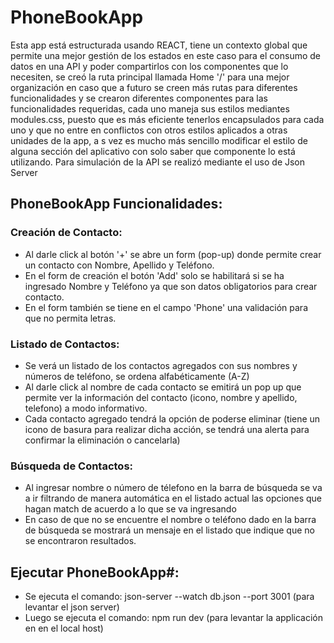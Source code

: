 # PhoneBookApp

Esta app está estructurada usando REACT, tiene un contexto global que permite una mejor gestión de los estados en este caso para el consumo de datos en una API y poder compartirlos con los componentes que lo necesiten, se creó la ruta principal llamada Home '/' para una mejor organización en caso que a futuro se creen más rutas para diferentes funcionalidades y se crearon diferentes componentes para las funcionalidades requeridas, cada uno maneja sus estilos mediantes modules.css, puesto que es más eficiente tenerlos encapsulados para cada uno y que no entre en conflictos con otros estilos aplicados a otras unidades de la app, a s vez es mucho más sencillo modificar el estilo de alguna sección del aplicativo con solo saber que componente lo está utilizando.
Para simulación de la API se realizó mediante el uso de Json Server

## PhoneBookApp Funcionalidades:

### Creación de Contacto:
- Al darle click al botón '+' se abre un form (pop-up) donde permite crear un contacto con Nombre, Apellido y Teléfono.
- En el form de creación el botón 'Add' solo se habilitará si se ha ingresado Nombre y Teléfono ya que son datos obligatorios para crear contacto.
- En el form también se tiene en el campo 'Phone' una validación para que no permita letras.

### Listado de Contactos:
- Se verá un listado de los contactos agregados con sus nombres y números de teléfono, se ordena alfabéticamente (A-Z)
- Al darle click al nombre de cada contacto se emitirá un pop up que permite ver la información del contacto (icono, nombre y apellido, telefono) a modo informativo.
- Cada contacto agregado tendrá la opción de poderse eliminar (tiene un icono de basura para realizar dicha acción, se tendrá una alerta para confirmar la eliminación o cancelarla)

### Búsqueda de Contactos:
- Al ingresar nombre o número de télefono en la barra de búsqueda se va a ir filtrando de manera automática en el listado actual las opciones que hagan match de acuerdo a lo que se va ingresando
- En caso de que no se encuentre el nombre o teléfono dado en la barra de búsqueda se mostrará un mensaje en el listado que indique que no se encontraron resultados.

## Ejecutar PhoneBookApp#:
- Se ejecuta el comando: json-server --watch db.json --port 3001 (para levantar el json server)
- Luego se ejecuta el comando: npm run dev (para levantar la applicación en en el local host)
